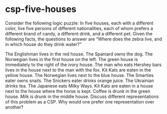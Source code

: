 # csp-five-houses



Consider the following logic puzzle: In five houses, each with a different color, live five
persons of different nationalities, each of whom prefers a different brand of candy, a different
drink, and a different pet. Given the following facts, the questions to answer are “Where does
the zebra live, and in which house do they drink water?”

The Englishman lives in the red house.
The Spaniard owns the dog.
The Norwegian lives in the first house on the left.
The green house is immediately to the right of the ivory house.
The man who eats Hershey bars lives in the house next to the man with the fox.
Kit Kats are eaten in the yellow house.
The Norwegian lives next to the blue house.
The Smarties eater owns snails.
The Snickers eater drinks orange juice.
The Ukrainian drinks tea.
The Japanese eats Milky Ways.
Kit Kats are eaten in a house next to the house where the horse is kept.
Coffee is drunk in the green house.
Milk is drunk in the middle house.
Discuss different representations of this problem as a CSP. Why would one prefer one representation over another?

